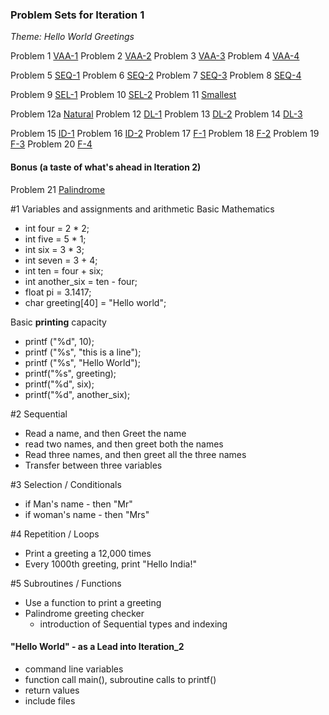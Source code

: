 ### Problem Sets for Iteration 1
_Theme: Hello World Greetings_

Problem 1 [VAA-1](https://10.100.1.147/cloudcoder/#exercise?c=26,p=940)
Problem 2  [VAA-2](https://10.100.1.147/cloudcoder/#exercise?c=26,p=941) Problem 3 [VAA-3](https://10.100.1.147/cloudcoder/#exercise?c=26,p=942) Problem 4 [VAA-4](https://10.100.1.147/cloudcoder/#exercise?c=26,p=943)

Problem 5 [SEQ-1](https://10.100.1.147/cloudcoder/#exercise?c=26,p=944) Problem 6 [SEQ-2](https://10.100.1.147/cloudcoder/#exercise?c=26,p=945) Problem 7 [SEQ-3](https://10.100.1.147/cloudcoder/#exercise?c=26,p=946) Problem 8 [SEQ-4](https://10.100.1.147/cloudcoder/#exercise?c=26,p=947)

Problem 9 [SEL-1](https://10.100.1.147/cloudcoder/#exercise?c=26,p=949) 
Problem 10 [SEL-2](https://10.100.1.147/cloudcoder/#exercise?c=26,p=948) 
Problem 11 [Smallest](https://10.100.1.147/cloudcoder/#exercise?c=26,p=888) 

Problem 12a [Natural](https://10.100.1.147/cloudcoder/#exercise?c=28,p=909)
Problem 12 [DL-1](https://10.100.1.147/cloudcoder/#exercise?c=26,p=950) 
Problem 13 [DL-2](https://10.100.1.147/cloudcoder/#exercise?c=26,p=951) 
Problem 14 [DL-3](https://10.100.1.147/cloudcoder/#exercise?c=26,p=952) 

Problem 15 [ID-1](https://10.100.1.147/cloudcoder/#exercise?c=26,p=953) 
Problem 16 [ID-2](https://10.100.1.147/cloudcoder/#exercise?c=26,p=954) 
Problem 17 [F-1](https://10.100.1.147/cloudcoder/#exercise?c=26,p=956) 
Problem 18 [F-2](https://10.100.1.147/cloudcoder/#exercise?c=26,p=955)
Problem 19 [F-3](https://10.100.1.147/cloudcoder/#exercise?c=30,p=958)
Problem 20 [F-4](https://10.100.1.147/cloudcoder/#exercise?c=30,p=959)

#### Bonus (a taste of what's ahead in Iteration 2)
Problem 21 [Palindrome](https://10.100.1.147/cloudcoder/#exercise?c=7,p=855)


#1 Variables and assignments and arithmetic
Basic Mathematics 
- int four = 2 * 2;
- int five =  5 * 1;
- int six = 3 * 3;
- int seven = 3 + 4;
- int ten = four + six; 
- int another_six = ten - four; 
- float pi = 3.1417; 
- char greeting[40] = "Hello world";

Basic **printing** capacity 
  - printf ("%d", 10);
  - printf ("%s", "this is a line"); 
  - printf ("%s", "Hello World");
  - printf("%s", greeting);
  - printf("%d", six);
  - printf("%d", another_six);

#2 Sequential
  - Read a name, and then Greet the name
  - read two names, and then greet both the names
  - Read three names, and then greet all the three names
  - Transfer between three variables

#3 Selection / Conditionals
  - if Man's name - then "Mr"
  - if woman's name - then "Mrs"

#4 Repetition  / Loops
  - Print a greeting a 12,000 times
  - Every 1000th greeting, print "Hello India!"

#5 Subroutines / Functions
  - Use a function to print a greeting
  - Palindrome greeting checker
    - introduction of Sequential types and indexing

#### "Hello World" - as a Lead into Iteration_2
  - command line variables
  - function call main(), subroutine calls to printf()
  - return values 
  - include files

